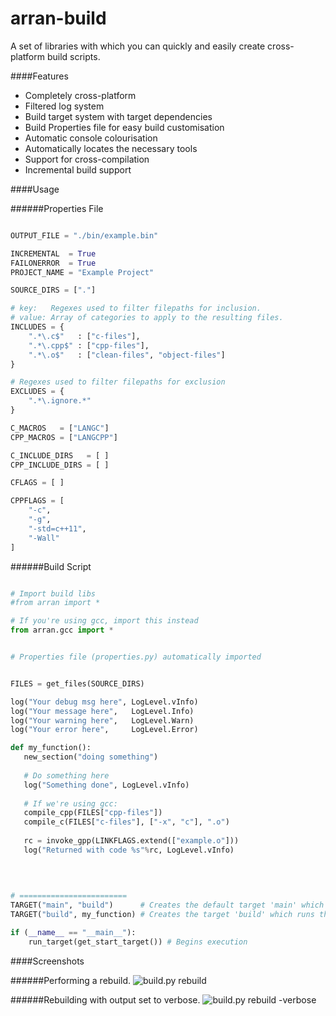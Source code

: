 arran-build
===========

A set of libraries with which you can quickly and easily create cross-platform build scripts.

####Features
 - Completely cross-platform
 - Filtered log system
 - Build target system with target dependencies
 - Build Properties file for easy build customisation
 - Automatic console colourisation
 - Automatically locates the necessary tools
 - Support for cross-compilation
 - Incremental build support

####Usage

######Properties File
```python

OUTPUT_FILE = "./bin/example.bin"

INCREMENTAL  = True
FAILONERROR  = True
PROJECT_NAME = "Example Project"

SOURCE_DIRS = ["."]

# key:   Regexes used to filter filepaths for inclusion.
# value: Array of categories to apply to the resulting files.
INCLUDES = {
    ".*\.c$"   : ["c-files"],
    ".*\.cpp$" : ["cpp-files"],
    ".*\.o$"   : ["clean-files", "object-files"]
}

# Regexes used to filter filepaths for exclusion
EXCLUDES = {
    ".*\.ignore.*"
}

C_MACROS   = ["LANGC"]
CPP_MACROS = ["LANGCPP"]

C_INCLUDE_DIRS   = [ ]
CPP_INCLUDE_DIRS = [ ]

CFLAGS = [ ]

CPPFLAGS = [
    "-c",
    "-g",
    "-std=c++11",
    "-Wall"
]

```

######Build Script

```python

# Import build libs
#from arran import *

# If you're using gcc, import this instead
from arran.gcc import *


# Properties file (properties.py) automatically imported
```

```python

FILES = get_files(SOURCE_DIRS)

```

```python
log("Your debug msg here", LogLevel.vInfo)
log("Your message here",   LogLevel.Info)
log("Your warning here",   LogLevel.Warn)
log("Your error here",     LogLevel.Error)
```

```python
def my_function():
   new_section("doing something")
   
   # Do something here
   log("Something done", LogLevel.vInfo)
   
   # If we're using gcc:
   compile_cpp(FILES["cpp-files"])
   compile_c(FILES["c-files"], ["-x", "c"], ".o")
   
   rc = invoke_gpp(LINKFLAGS.extend(["example.o"]))
   log("Returned with code %s"%rc, LogLevel.vInfo)
   
   
   
```

```python
# ========================
TARGET("main", "build")      # Creates the default target 'main' which runs the target 'build'
TARGET("build", my_function) # Creates the target 'build' which runs the function my_function
```

```python
if (__name__ == "__main__"):
    run_target(get_start_target()) # Begins execution
```

####Screenshots

######Performing a rebuild.
![build.py rebuild](http://i.imgur.com/WXkS6Bc.png)

######Rebuilding with output set to verbose.
![build.py rebuild -verbose](http://i.imgur.com/65csCH1.png)

